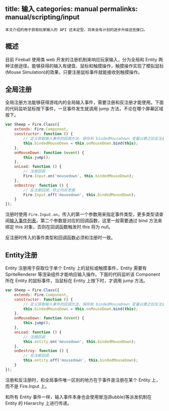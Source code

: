 title: 输入
categories: manual
permalinks: manual/scripting/input
---

```
本文介绍的用于获取玩家输入的 API 还未定型，将来会有计划的逐步升级这些接口。
```

## 概述

目前 Fireball 使用类 web 开发的注册机制来响应玩家输入，分为全局和 Entity 两种注册途径。能够获得的输入有键盘、鼠标和触摸操作，触摸操作实现了模拟鼠标(Mouse Simulation)的效果，只要注册鼠标事件就能接收到触摸操作。

## 全局注册

全局注册方法能够获得游戏内的全局输入事件，需要注册和反注册才能使用。下面的代码监听鼠标按下事件，一旦事件发生就调用 jump 方法，不论在哪个屏幕区域按下。

```js
var Sheep = Fire.Class({
    extends: Fire.Component,
    constructor: function () {
        // 定义获取输入事件的回调方法，保存到 bindedMouseDown 变量以便之后反注册
        this.bindedMouseDown = this.onMouseDown.bind(this);
    },
    onMouseDown: function (event) {
        this.jump();
    },
    onLoad: function () {
        // 注册回调
        Fire.Input.on('mousedown', this.bindedMouseDown);
    },
    onDestroy: function () {
        // 反注册回调，防止内存泄漏
        Fire.Input.off('mousedown', this.bindedMouseDown);
    }
});
```

注册时使用 `Fire.Input.on`，传入的第一个参数用来指定事件类型，更多类型请查阅[输入事件列表](/docs-zh/scripting/input-events)。第二个参数是对应的回调函数，这里一般需要通过 bind 方法来绑定 this 对象，否则在回调函数触发时 this 将为 null。

反注册时传入的事件类型和回调函数必须和注册时一致。

## Entity注册

Entity 注册用于获取位于单个 Entity 上的鼠标或触摸事件，Entity 需要有 SpriteRenderer 等渲染组件才能响应输入操作。下面的代码监听该 Component 所在 Entity 的鼠标事件，当鼠标在 Entity 上按下时，才调用 jump 方法。

```js
var Sheep = Fire.Class({
    extends: Fire.Component,
    constructor: function () {
        // 定义获取输入事件的回调方法，保存到 bindedMouseDown 变量以便之后反注册
        this.bindedMouseDown = this.onMouseDown.bind(this);
    },
    onMouseDown: function (event) {
        this.jump();
    },
    onLoad: function () {
        // 注册回调
        this.entity.on('mousedown', this.bindedMouseDown);
    },
    onDestroy: function () {
        // 反注册回调
        this.entity.off('mousedown', this.bindedMouseDown);
    }
});
```

注册和反注册时，和全局事件唯一区别的地方在于事件是注册在某个 Entity 上，而不是 Fire.Input 上。

和所有 Entity 事件一样，输入事件本身也会使用冒泡(Bubble)等派发机制在 Entity 的 Hierarchy 上进行传递。
